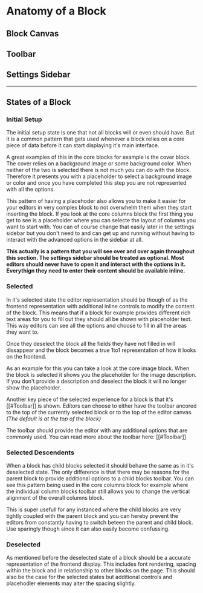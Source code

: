 # Anatomy of a Block
## Block Canvas

## Toolbar

## Settings Sidebar

--- 

## States of a Block
### Initial Setup
The initial setup state is one that not all blocks will or even should have. But it is a common pattern that gets used whenever a block relies on a core piece of data before it can start displaying it's main interface. 

A great examples of this in the core blocks for example is the cover block. The cover relies on a background image or some background color. When neither of the two is selected there is not much you can do with the block. Therefore it presents you with a placeholder to select a background image or color and once you have completed this step you are not represented with all the options.

This pattern of having a placehoder also allows you to make it easier for your editors in very complex block to not overwhelm them when they start inserting the block. If you look at the core columns block the first thing you get to see is a placeholder where you can selecte the layout of columns you want to start with. You can of course change that easily later in the settings sidebar but you don't need to and can get up and running without having to interact with the advanced options in the sidebar at all. 

**This actually is a pattern that you will see over and over again throughout this section. The settings sidebar should be treated as optional. Most editors should never have to open it and interact with the options in it. Everythign they need to enter their content should be available inline.**

### Selected 
In it's selected state the editor representation should be though of as the frontend representation with additional inline controls to modify the content of the block. This means that if a block for example provides different rich text areas for you to fill out they should all be shown with placeholder text. This way editors can see all the options and choose to fill in all the areas they want to. 

Once they deselect the block all the fields they have not filled in will dissappear and the block becomes a true 1to1 representation of how it looks on the frontend. 

As an example for this you can take a look at the core image block. When the block is selected it shows you the placeholder for the image description. If you don't provide a description and deselect the block it will no longer show the placeholder. 

Another key piece of the selected experience for a block is that it's [[#Toolbar]] is shown. Editors can choose to either have the toolbar ancored to the top of the currently selected block or to the top of the editor canvas. _(The default is at the top of the block)_

The toolbar should provide the editor with any additional options that are commonly used. You can read more about the toolbar here: [[#Toolbar]]


### Selected Descendents
When a block has child blocks selected it should behave the same as in it's deselected state. The only difference is that there may be reasons for the parent block to provide additional options to a child blocks toolbar. You can see this pattern being used in the core columns block for example where the individual column blocks toolbar still allows you to change the vertical alignment of the overall columns block.

This is super usefull for any instanced where the child blocks are very tightly coupled with the parent block and you can hereby prevent the editors from constantly having to switch beteen the parent and child block. Use sparingly though since it can also easily become confussing. 

### Deselected 
As mentioned before the deselected state of a block should be a accurate representation of the frontend display. This includes font rendering, spacing within the block and in relationship to other blocks on the page. This should also be the case for the selected states but additional controls and placehodler elements may alter the spacing slightly. 

